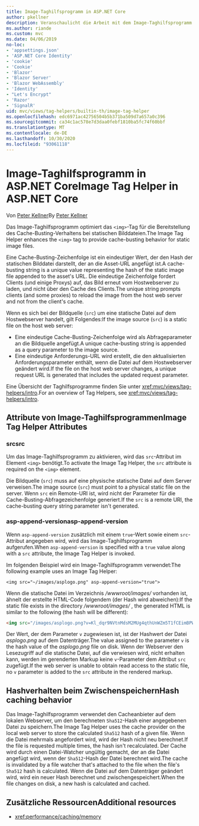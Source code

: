 ```yaml
---
title: Image-Taghilfsprogramm in ASP.NET Core
author: pkellner
description: Veranschaulicht die Arbeit mit dem Image-Taghilfsprogramm.
ms.author: riande
ms.custom: mvc
ms.date: 04/06/2019
no-loc:
- 'appsettings.json'
- 'ASP.NET Core Identity'
- 'cookie'
- 'Cookie'
- 'Blazor'
- 'Blazor Server'
- 'Blazor WebAssembly'
- 'Identity'
- "Let's Encrypt"
- 'Razor'
- 'SignalR'
uid: mvc/views/tag-helpers/builtin-th/image-tag-helper
ms.openlocfilehash: edc6971ac42756504b5b371ba509d7a657a0c396
ms.sourcegitcommit: ca34c1ac578e7d3daa0febf1810ba5fc74f60bbf
ms.translationtype: MT
ms.contentlocale: de-DE
ms.lasthandoff: 10/30/2020
ms.locfileid: "93061118"
---
```

# <a name="image-tag-helper-in-aspnet-core"></a><span data-ttu-id="18137-103">Image-Taghilfsprogramm in ASP.NET Core</span><span class="sxs-lookup"><span data-stu-id="18137-103">Image Tag Helper in ASP.NET Core</span></span>

<span data-ttu-id="18137-104">Von [Peter Kellner](https://peterkellner.net)</span><span class="sxs-lookup"><span data-stu-id="18137-104">By [Peter Kellner](https://peterkellner.net)</span></span>

<span data-ttu-id="18137-105">Das Image-Taghilfsprogramm optimiert das `<img>`-Tag für die Bereitstellung des Cache-Busting-Verhaltens bei statischen Bilddateien.</span><span class="sxs-lookup"><span data-stu-id="18137-105">The Image Tag Helper enhances the `<img>` tag to provide cache-busting behavior for static image files.</span></span>

<span data-ttu-id="18137-106">Eine Cache-Busting-Zeichenfolge ist ein eindeutiger Wert, der den Hash der statischen Bilddatei darstellt, der an die Asset-URL angefügt ist.</span><span class="sxs-lookup"><span data-stu-id="18137-106">A cache-busting string is a unique value representing the hash of the static image file appended to the asset's URL.</span></span> <span data-ttu-id="18137-107">Die eindeutige Zeichenfolge fordert Clients (und einige Proxys) auf, das Bild erneut vom Hostwebserver zu laden, und nicht über den Cache des Clients.</span><span class="sxs-lookup"><span data-stu-id="18137-107">The unique string prompts clients (and some proxies) to reload the image from the host web server and not from the client's cache.</span></span>

<span data-ttu-id="18137-108">Wenn es sich bei der Bildquelle (`src`) um eine statische Datei auf dem Hostwebserver handelt, gilt Folgendes:</span><span class="sxs-lookup"><span data-stu-id="18137-108">If the image source (`src`) is a static file on the host web server:</span></span>

* <span data-ttu-id="18137-109">Eine eindeutige Cache-Busting-Zeichenfolge wird als Abfrageparameter an die Bildquelle angefügt.</span><span class="sxs-lookup"><span data-stu-id="18137-109">A unique cache-busting string is appended as a query parameter to the image source.</span></span>
* <span data-ttu-id="18137-110">Eine eindeutige Anforderungs-URL wird erstellt, die den aktualisierten Anforderungsparameter enthält, wenn die Datei auf dem Hostwebserver geändert wird.</span><span class="sxs-lookup"><span data-stu-id="18137-110">If the file on the host web server changes, a unique request URL is generated that includes the updated request parameter.</span></span>

<span data-ttu-id="18137-111">Eine Übersicht der Taghilfsprogramme finden Sie unter <xref:mvc/views/tag-helpers/intro>.</span><span class="sxs-lookup"><span data-stu-id="18137-111">For an overview of Tag Helpers, see <xref:mvc/views/tag-helpers/intro>.</span></span>

## <a name="image-tag-helper-attributes"></a><span data-ttu-id="18137-112">Attribute von Image-Taghilfsprogrammen</span><span class="sxs-lookup"><span data-stu-id="18137-112">Image Tag Helper Attributes</span></span>

### <a name="src"></a><span data-ttu-id="18137-113">src</span><span class="sxs-lookup"><span data-stu-id="18137-113">src</span></span>

<span data-ttu-id="18137-114">Um das Image-Taghilfsprogramm zu aktivieren, wird das `src`-Attribut im Element `<img>` benötigt.</span><span class="sxs-lookup"><span data-stu-id="18137-114">To activate the Image Tag Helper, the `src` attribute is required on the `<img>` element.</span></span>

<span data-ttu-id="18137-115">Die Bildquelle (`src`) muss auf eine physische statische Datei auf dem Server verweisen.</span><span class="sxs-lookup"><span data-stu-id="18137-115">The image source (`src`) must point to a physical static file on the server.</span></span> <span data-ttu-id="18137-116">Wenn `src` ein Remote-URI ist, wird nicht der Parameter für die Cache-Busting-Abfragezeichenfolge generiert.</span><span class="sxs-lookup"><span data-stu-id="18137-116">If the `src` is a remote URI, the cache-busting query string parameter isn't generated.</span></span>

### <a name="asp-append-version"></a><span data-ttu-id="18137-117">asp-append-version</span><span class="sxs-lookup"><span data-stu-id="18137-117">asp-append-version</span></span>

<span data-ttu-id="18137-118">Wenn `asp-append-version` zusätzlich mit einem `true`-Wert sowie einem `src`-Attribut angegeben wird, wird das Image-Taghilfsprogramm aufgerufen.</span><span class="sxs-lookup"><span data-stu-id="18137-118">When `asp-append-version` is specified with a `true` value along with a `src` attribute, the Image Tag Helper is invoked.</span></span>

<span data-ttu-id="18137-119">Im folgenden Beispiel wird ein Image-Taghilfsprogramm verwendet:</span><span class="sxs-lookup"><span data-stu-id="18137-119">The following example uses an Image Tag Helper:</span></span>

```cshtml
<img src="~/images/asplogo.png" asp-append-version="true">
```

<span data-ttu-id="18137-120">Wenn die statische Datei im Verzeichnis */wwwroot/images/* vorhanden ist, ähnelt der erstellte HTML-Code folgendem (der Hash wird abweichen):</span><span class="sxs-lookup"><span data-stu-id="18137-120">If the static file exists in the directory */wwwroot/images/* , the generated HTML is similar to the following (the hash will be different):</span></span>

```html
<img src="/images/asplogo.png?v=Kl_dqr9NVtnMdsM2MUg4qthUnWZm5T1fCEimBPWDNgM">
```

<span data-ttu-id="18137-121">Der Wert, der dem Parameter `v` zugewiesen ist, ist der Hashwert der Datei *asplogo.png* auf dem Datenträger.</span><span class="sxs-lookup"><span data-stu-id="18137-121">The value assigned to the parameter `v` is the hash value of the *asplogo.png* file on disk.</span></span> <span data-ttu-id="18137-122">Wenn der Webserver den Lesezugriff auf die statische Datei, auf die verwiesen wird, nicht erhalten kann, werden im gerenderten Markup keine `v`-Parameter dem Attribut `src` zugefügt.</span><span class="sxs-lookup"><span data-stu-id="18137-122">If the web server is unable to obtain read access to the static file, no `v` parameter is added to the `src` attribute in the rendered markup.</span></span>

## <a name="hash-caching-behavior"></a><span data-ttu-id="18137-123">Hashverhalten beim Zwischenspeichern</span><span class="sxs-lookup"><span data-stu-id="18137-123">Hash caching behavior</span></span>

<span data-ttu-id="18137-124">Das Image-Taghilfsprogramm verwendet den Cacheanbieter auf dem lokalen Webserver, um den berechneten `Sha512`-Hash einer angegebenen Datei zu speichern.</span><span class="sxs-lookup"><span data-stu-id="18137-124">The Image Tag Helper uses the cache provider on the local web server to store the calculated `Sha512` hash of a given file.</span></span> <span data-ttu-id="18137-125">Wenn die Datei mehrmals angefordert wird, wird der Hash nicht neu berechnet.</span><span class="sxs-lookup"><span data-stu-id="18137-125">If the file is requested multiple times, the hash isn't recalculated.</span></span> <span data-ttu-id="18137-126">Der Cache wird durch einen Datei-Watcher ungültig gemacht, der an die Datei angefügt wird, wenn der `Sha512`-Hash der Datei berechnet wird.</span><span class="sxs-lookup"><span data-stu-id="18137-126">The cache is invalidated by a file watcher that's attached to the file when the file's `Sha512` hash is calculated.</span></span> <span data-ttu-id="18137-127">Wenn die Datei auf dem Datenträger geändert wird, wird ein neuer Hash berechnet und zwischengespeichert.</span><span class="sxs-lookup"><span data-stu-id="18137-127">When the file changes on disk, a new hash is calculated and cached.</span></span>

## <a name="additional-resources"></a><span data-ttu-id="18137-128">Zusätzliche Ressourcen</span><span class="sxs-lookup"><span data-stu-id="18137-128">Additional resources</span></span>

* <xref:performance/caching/memory>
